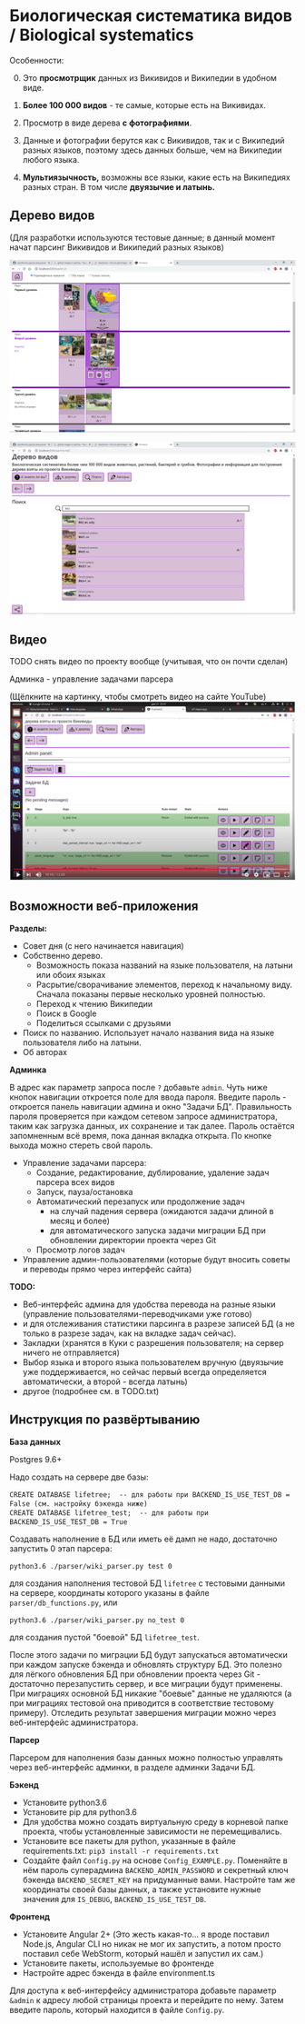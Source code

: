 <h1>Биологическая систематика видов / Biological systematics</h1>

Особенности:

0. Это **просмотрщик** данных из Викивидов и Википедии в удобном виде.

1. **Более 100 000 видов** - те самые, которые есть на Викивидах.

2. Просмотр в виде дерева **с фотографиями**.

3. Данные и фотографии берутся как с Викивидов, так и с Википедий разных языков,
   поэтому здесь данных больше, чем на Википедии любого языка.
   
4. **Мультиязычность,** возможны все языки, какие есть на Википедиях разных стран. В том числе **двуязычие и латынь.**




<h2>Дерево видов</h2>

(Для разработки используются тестовые данные; в данный момент начат парсинг Викивидов и Википедий разных языков)

![Дерево видов](Tree.png?raw=true "Title")

![Дерево видов](Search.png?raw=true "Title")




<h2>Видео</h2>

TODO снять видео по проекту вообще (учитывая, что он почти сделан)

Админка - управление задачами парсера

(Щёлкните на картинку, чтобы смотреть видео на сайте YouTube)
[![Админка - управление задачами парсера - смотреть видео](Videos-admin-parser_tasks.png?raw=true "Title")](https://youtu.be/pciVjlwQ92Q)




<h2>Возможности веб-приложения</h2>

**Разделы:**

- Совет дня (с него начинается навигация)
- Собственно дерево.
  - Возможность показа названий на языке пользователя, на латыни или обоих языках
  - Расрытие/сворачивание элементов, переход к начальному виду. Сначала показаны первые несколько уровней полностью.
  - Переход к чтению Википедии
  - Поиск в Google
  - Поделиться ссылками с друзьями
- Поиск по названию. Использует начало названия вида на языке пользователя либо на латыни.
- Об авторах

**Админка**

В адрес как параметр запроса после `?` добавьте `admin`.
Чуть ниже кнопок навигации откроется поле для ввода пароля.
Введите пароль - откроется панель навигации админа и окно "Задачи БД".
Правильность пароля проверяется при каждом сетевом запросе администратора,
таким как загрузка данных, их сохранение и так далее.
Пароль остаётся запомненным всё время, пока данная вкладка открыта. По кнопке выхода можно стереть свой пароль.

- Управление задачами парсера:
  - Создание, редактирование, дублирование, удаление задач парсера всех видов
  - Запуск, пауза/остановка
  - Автоматический перезапуск или продолжение задач
    - на случай падения сервера (ожидаются задачи длиной в месяц и более)
    - для автоматического запуска задачи миграции БД при обновлении директории проекта через Git
  - Просмотр логов задач
- Управление админ-пользователями (которые будут вносить советы и переводы прямо через интерфейс сайта)

**TODO:**
- Веб-интерфейс админа для удобства перевода на разные языки (управление пользователями-переводчиками уже готово)
- и для отслеживания статистики парсинга в разрезе записей БД (а не только в разрезе задач, как на вкладке задач сейчас).
- Закладки (хранятся в Куки с разрешения пользователя; на сервер ничего не отправляется)
- Выбор языка и второго языка пользователем вручную (двуязычие уже поддерживается, но сейчас первый всегда определяется автоматически, а второй - всегда латынь)
- другое (подробнее см. в TODO.txt)



<h2>Инструкция по развёртыванию</h2>

**База данных**

Postgres 9.6+

Надо создать на сервере две базы:
```
CREATE DATABASE lifetree;  -- для работы при BACKEND_IS_USE_TEST_DB = False (см. настройку бэкенда ниже)
CREATE DATABASE lifetree_test;  -- для работы при BACKEND_IS_USE_TEST_DB = True
```

Создавать наполнение в БД или иметь её дамп не надо, достаточно запустить 0 этап парсера:
```
python3.6 ./parser/wiki_parser.py test 0
```
для создания наполнения тестовой БД `lifetree` с тестовыми данными на сервере, координаты которого указаны в файле `parser/db_functions.py`,
или
```
python3.6 ./parser/wiki_parser.py no_test 0
```
для создания пустой "боевой" БД `lifetree_test`.

После этого задачи по миграции БД будут запускаться
автоматически при каждом запуске бэкенда и обновлять структуру БД.
Это полезно для лёгкого обновления БД при обновлении проекта через Git -
достаточно перезапустить сервер, и все миграции будут применены.
При миграциях основной БД никакие "боевые" данные не удаляются (а при миграциях тестовой она приводится в соответствие тестовому примеру).
Отследить результат завершения миграции можно через веб-интерфейс администратора.

**Парсер**

Парсером для наполнения базы данных можно полностью управлять через веб-интерфейс админки,
в разделе админки Задачи БД.

**Бэкенд**

- Установите python3.6
- Установите pip для python3.6
- Для удобства можно создать виртуальную среду в корневой папке проекта,
чтобы установленные зависимости не перемещивались.
- Установите все пакеты для python, указанные в файле requirements.txt:
`pip3 install -r requirements.txt`
- Создайте файл `Config.py` на основе `Config_EXAMPLE.py`.
 Поменяйте в нём пароль суперадмина `BACKEND_ADMIN_PASSWORD` и секретный ключ бэкенда `BACKEND_SECRET_KEY` на придуманные вами.
 Настройте там же координаты своей базы данных, а также установите нужные значения для `IS_DEBUG`, `BACKEND_IS_USE_TEST_DB`.

**Фронтенд**

- Установите Angular 2+
(Это жесть какая-то... я вроде поставил Node.js, Angular CLI но никак не мог их запустить, а потом просто поставил себе WebStorm, который нашёл и запустил их сам.)
- Установите пакеты, используемые во фронтенде
- Настройте адрес бэкенда в файле environment.ts

Для доступа к веб-интерфейсу администратора добавьте параметр `&admin`
к адресу любой страницы проекта и перейдите по нему.
Затем введите пароль, который находится в файле `Config.py`.